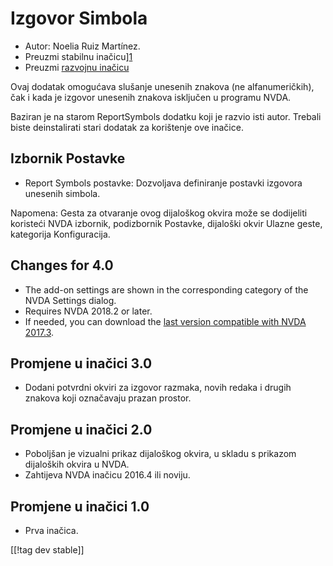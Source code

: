 # Izgovor Simbola #

*	Autor: Noelia Ruiz Martínez.
*	Preuzmi stabilnu inačicu][1]
*	Preuzmi [razvojnu inačicu][2]

Ovaj dodatak omogućava slušanje unesenih znakova (ne alfanumeričkih), čak i
kada je izgovor unesenih znakova isključen u programu NVDA.

Baziran je na starom ReportSymbols dodatku koji je razvio isti
autor. Trebali biste deinstalirati stari dodatak za korištenje ove inačice.

## Izbornik Postavke  ##
*	Report Symbols postavke: Dozvoljava definiranje postavki izgovora unesenih
  simbola.

Napomena: Gesta za otvaranje ovog dijaloškog okvira može se dodijeliti
koristeći NVDA izbornik, podizbornik Postavke, dijaloški okvir Ulazne geste,
kategorija Konfiguracija.

## Changes for 4.0 ##
* The add-on settings are shown in the corresponding category of the NVDA
  Settings dialog.
* Requires NVDA 2018.2 or later.
* If needed, you can download the [last version compatible with NVDA
  2017.3][3].

## Promjene u inačici 3.0 ##
* Dodani potvrdni okviri za izgovor razmaka, novih redaka i drugih znakova
  koji označavaju prazan prostor.

## Promjene u inačici 2.0 ##
*	Poboljšan je vizualni prikaz dijaloškog okvira, u skladu s prikazom
  dijaloških okvira u NVDA.
*	Zahtijeva NVDA inačicu 2016.4 ili noviju.

## Promjene u inačici 1.0 ##
*	Prva inačica.


[[!tag dev stable]]

[1]: https://addons.nvda-project.org/files/get.php?file=rsy

[2]: https://addons.nvda-project.org/files/get.php?file=rsy-dev

[3]: https://addons.nvda-project.org/files/get.php?file=rsy-o
